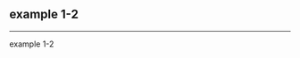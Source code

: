 <html>
    <head>
        <title>example 1-2</title>
    </head>
    <body>
        <H2>example 1-2</H2>
        <HR>
        example 1-2
    </body>
        </html>
